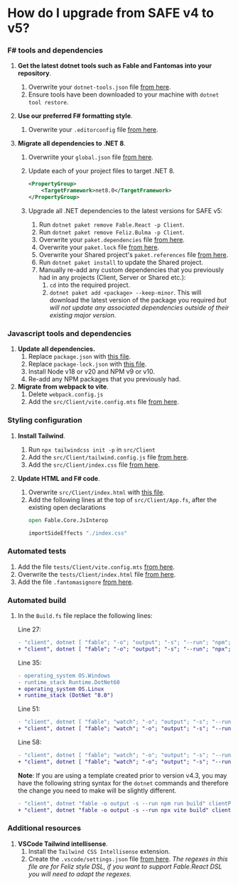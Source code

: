 # How do I upgrade from SAFE v4 to v5?

### F# tools and dependencies

1. **Get the latest dotnet tools such as Fable and Fantomas into your repository**.
	1. Overwrite your `dotnet-tools.json` file [from here](https://raw.githubusercontent.com/SAFE-Stack/SAFE-template/master/Content/default/.config/dotnet-tools.json).
	1. Ensure tools have been downloaded to your machine with `dotnet tool restore`.

1. **Use our preferred F# formatting style**.
	1. Overwrite your `.editorconfig` file [from here](https://raw.githubusercontent.com/SAFE-Stack/SAFE-template/master/Content/default/.editorconfig).

1. **Migrate all dependencies to .NET 8**.
	1. Overwriite your `global.json` file [from here](https://raw.githubusercontent.com/SAFE-Stack/SAFE-template/master/Content/default/global.json).

	1. Update each of your project files to target .NET 8.

	    ```xml
	    <PropertyGroup>
	        <TargetFramework>net8.0</TargetFramework>
	    </PropertyGroup>
	    ```

	1. Upgrade all .NET dependencies to the latest versions for SAFE v5:

		1. Run `dotnet paket remove Fable.React -p Client`.
		1. Run `dotnet paket remove Feliz.Bulma -p Client`.
		1. Overwrite your `paket.dependencies` file [from here](https://raw.githubusercontent.com/SAFE-Stack/SAFE-template/master/Content/default/paket.dependencies).
		1. Overwrite your `paket.lock` file [from here](https://raw.githubusercontent.com/SAFE-Stack/SAFE-template/master/Content/default/paket.lock).
		1. Overwrite your Shared project's `paket.references` file [from here](https://raw.githubusercontent.com/SAFE-Stack/SAFE-template/master/Content/default/src/Shared/paket.references).
		1. Run `dotnet paket install` to update the Shared project.
		1. Manually re-add any custom dependencies that you previously had in any projects (Client, Server or Shared etc.):
			1. `cd` into the required project.
			1. `dotnet paket add <package> --keep-minor`. This will download the latest version of the package you required *but will not update any associated dependencies outside of their existing major version*.

### Javascript tools and dependencies
1. **Update all dependencies.**
	1. Replace `package.json` with [this file](https://raw.githubusercontent.com/SAFE-Stack/SAFE-template/master/Content/default/package.json).
	1. Replace `package-lock.json` with [this file](https://raw.githubusercontent.com/SAFE-Stack/SAFE-template/master/Content/default/package-lock.json).
	1. Install Node v18 or v20 and NPM v9 or v10.
	1. Re-add any NPM packages that you previously had.
1. **Migrate from webpack to vite**.
	1. Delete `webpack.config.js`
	1. Add the `src/Client/vite.config.mts` file [from here](https://raw.githubusercontent.com/SAFE-Stack/SAFE-template/master/Content/default/src/Client/vite.config.mts).

### Styling configuration
1. **Install Tailwind**.
	1. Run `npx tailwindcss init -p` in `src/Client`
	1. Add the `src/Client/tailwind.config.js` file [from here](https://raw.githubusercontent.com/SAFE-Stack/SAFE-template/master/Content/default/src/Client/tailwind.config.js).
	1. Add the `src/Client/index.css` file [from here](https://raw.githubusercontent.com/SAFE-Stack/SAFE-template/master/Content/default/src/Client/index.css).

1. **Update HTML and F# code**.
	1. Overwrite `src/Client/index.html` with [this file](https://raw.githubusercontent.com/SAFE-Stack/SAFE-template/master/Content/default/src/Client/index.html).
	1. Add the following lines at the top of `src/Client/App.fs`, after the existing open declarations
		```fsharp
		open Fable.Core.JsInterop

		importSideEffects "./index.css"
		```

### Automated tests
1. Add the file `tests/Client/vite.config.mts` [from here](https://raw.githubusercontent.com/SAFE-Stack/SAFE-template/master/Content/default/tests/Client/vite.config.mts).
1. Overwrite the `tests/Client/index.html` file [from here](https://raw.githubusercontent.com/SAFE-Stack/SAFE-template/master/Content/default/tests/Client/index.html).
1. Add the file `.fantomasignore` [from here](https://raw.githubusercontent.com/SAFE-Stack/SAFE-template/master/Content/default/.fantomasignore).

### Automated build
1. In the `Build.fs` file replace the following lines:

	Line 27:

	```diff
	- "client", dotnet [ "fable"; "-o"; "output"; "-s"; "--run"; "npm"; "run"; "build" ] clientPath ]
	+ "client", dotnet [ "fable"; "-o"; "output"; "-s"; "--run"; "npx"; "vite"; "build" ] clientPath ]
	```

	Line 35:

	```diff
	- operating_system OS.Windows
	- runtime_stack Runtime.DotNet60
	+ operating_system OS.Linux
	+ runtime_stack (DotNet "8.0")
	```

	Line 51:

	```diff
	- "client", dotnet [ "fable"; "watch"; "-o"; "output"; "-s"; "--run"; "npm"; "run"; "start" ] clientPath ]
	+ "client", dotnet [ "fable"; "watch"; "-o"; "output"; "-s"; "--run"; "npx"; "vite" ] clientPath ]
	```

	Line 58:

	```diff
	- "client", dotnet [ "fable"; "watch"; "-o"; "output"; "-s"; "--run"; "npm"; "run"; "test:live" ] clientTestsPath ]
	+ "client", dotnet [ "fable"; "watch"; "-o"; "output"; "-s"; "--run"; "npx"; "vite" ] clientTestsPath ]
	```

	**Note**: If you are using a template created prior to version v4.3, you may have the following string syntax for the `dotnet` commands and therefore the change you need to make will be slightly different.

	```diff
	- "client", dotnet "fable -o output -s --run npm run build" clientPath
	+ "client", dotnet "fable -o output -s --run npx vite build" clientPath
	```

### Additional resources
1. **VSCode Tailwind intellisense**.
	1. Install the `Tailwind CSS Intellisense` extension.
	1. Create the `.vscode/settings.json` file [from here](https://raw.githubusercontent.com/SAFE-Stack/SAFE-template/master/Content/default/.vscode/settings.json). *The regexes in this file are for Feliz style DSL, if you want to support Fable.React DSL you will need to adapt the regexes.*